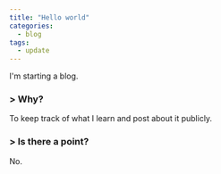 ```yaml
---
title: "Hello world"
categories:
  - blog
tags:
  - update
---
```


I'm starting a blog.

### > Why?

To keep track of what I learn and post about it publicly.

### > Is there a point?

No.
